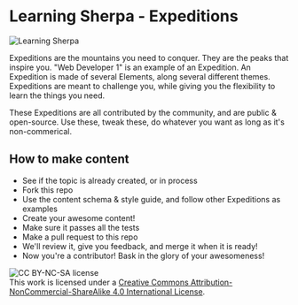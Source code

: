 # Learning Sherpa - Expeditions

![Learning Sherpa](https://avatars0.githubusercontent.com/u/24362865?v=3&s=200)

Expeditions are the mountains you need to conquer. They are the peaks that inspire you.
"Web Developer 1" is an example of an Expedition. An Expedition is made of several Elements, 
along several different themes. Expeditions are meant to challenge you, while giving you 
the flexibility to learn the things you need.

These Expeditions are all contributed by the community, and are public & open-source. 
Use these, tweak these, do whatever you want as long as it's non-commerical.

## How to make content
- See if the topic is already created, or in process
- Fork this repo
- Use the content schema & style guide, and follow other Expeditions as examples
- Create your awesome content!
- Make sure it passes all the tests
- Make a pull request to this repo
- We'll review it, give you feedback, and merge it when it is ready!
- Now you're a contributor! Bask in the glory of your awesomeness!

![CC BY-NC-SA license](https://licensebuttons.net/l/by-nc-sa/3.0/88x31.png)  
This work is licensed under a [Creative Commons Attribution-NonCommercial-ShareAlike 4.0 International License](https://creativecommons.org/licenses/by-nc-sa/4.0/).